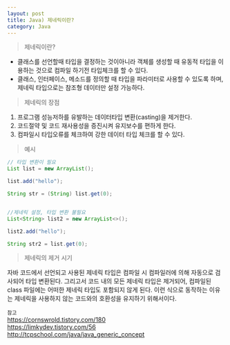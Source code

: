 ```yaml
---
layout: post
title: Java) 제네릭이란?
category: Java
---
```

	
    
>제네릭이란?  
 
- 클래스를 선언할때 타입을 결정하는 것이아니라 객체를 생성할 때 유동적 타입을 이용하는 것으로 컴파일 하기전 타입체크를 할 수 있다.
- 클래스, 인터페이스, 메소드를 정의할 때 타입을 파라미터로 사용할 수 있도록 하며, 제네릭 타입으로는 참조형 데이터만 설정 가능하다.


>제네릭의 장점
1. 프로그램 성능저하를 유발하는 데이터타입 변환(casting)을 제거한다.
2. 코드절약 및 코드 재사용성을 증진시켜 유지보수를 편하게 한다.
3. 컴파일시 타입오류를 체크하여 강한 데이터 타입 체크를 할 수 있다.


>예시
```java
// 타입 변환이 필요
List list = new ArrayList();

list.add("hello");

String str = (String) list.get(0); 


//제네릭 설정, 타입 변환 불필요
List<String> list2 = new ArrayList<>();

list2.add("hello");

String str2 = list.get(0); 
```

>제네릭의 제거 시기

자바 코드에서 선언되고 사용된 제네릭 타입은 컴파일 시 컴파일러에 의해 자동으로 검사되어 타입 변환된다.
그리고서 코드 내의 모든 제네릭 타입은 제거되어, 컴파일된 class 파일에는 어떠한 제네릭 타입도 포함되지 않게 된다.
이런 식으로 동작하는 이유는 제네릭을 사용하지 않는 코드와의 호환성을 유지하기 위해서이다.



 
`참고`    
<https://cornswrold.tistory.com/180>  
<https://limkydev.tistory.com/56>  
<http://tcpschool.com/java/java_generic_concept>
